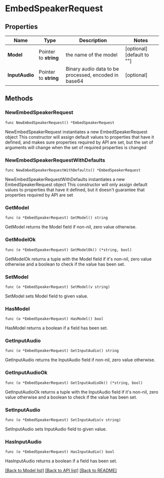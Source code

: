 # EmbedSpeakerRequest

## Properties

Name | Type | Description | Notes
------------ | ------------- | ------------- | -------------
**Model** | Pointer to **string** | the name of the model | [optional] [default to ""]
**InputAudio** | Pointer to **string** | Binary audio data to be processed, encoded in base64 | [optional] 

## Methods

### NewEmbedSpeakerRequest

`func NewEmbedSpeakerRequest() *EmbedSpeakerRequest`

NewEmbedSpeakerRequest instantiates a new EmbedSpeakerRequest object
This constructor will assign default values to properties that have it defined,
and makes sure properties required by API are set, but the set of arguments
will change when the set of required properties is changed

### NewEmbedSpeakerRequestWithDefaults

`func NewEmbedSpeakerRequestWithDefaults() *EmbedSpeakerRequest`

NewEmbedSpeakerRequestWithDefaults instantiates a new EmbedSpeakerRequest object
This constructor will only assign default values to properties that have it defined,
but it doesn't guarantee that properties required by API are set

### GetModel

`func (o *EmbedSpeakerRequest) GetModel() string`

GetModel returns the Model field if non-nil, zero value otherwise.

### GetModelOk

`func (o *EmbedSpeakerRequest) GetModelOk() (*string, bool)`

GetModelOk returns a tuple with the Model field if it's non-nil, zero value otherwise
and a boolean to check if the value has been set.

### SetModel

`func (o *EmbedSpeakerRequest) SetModel(v string)`

SetModel sets Model field to given value.

### HasModel

`func (o *EmbedSpeakerRequest) HasModel() bool`

HasModel returns a boolean if a field has been set.

### GetInputAudio

`func (o *EmbedSpeakerRequest) GetInputAudio() string`

GetInputAudio returns the InputAudio field if non-nil, zero value otherwise.

### GetInputAudioOk

`func (o *EmbedSpeakerRequest) GetInputAudioOk() (*string, bool)`

GetInputAudioOk returns a tuple with the InputAudio field if it's non-nil, zero value otherwise
and a boolean to check if the value has been set.

### SetInputAudio

`func (o *EmbedSpeakerRequest) SetInputAudio(v string)`

SetInputAudio sets InputAudio field to given value.

### HasInputAudio

`func (o *EmbedSpeakerRequest) HasInputAudio() bool`

HasInputAudio returns a boolean if a field has been set.


[[Back to Model list]](../README.md#documentation-for-models) [[Back to API list]](../README.md#documentation-for-api-endpoints) [[Back to README]](../README.md)


